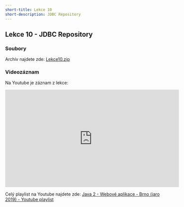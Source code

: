 ```yaml
---
short-title: Lekce 10
short-description: JDBC Repository
---
```

Lekce 10 - JDBC Repository
--------------------------

### Soubory

Archív najdete zde: [Lekce10.zip](/data/2019-jaro/java2/Lekce10.zip)


### Videozáznam

Na Youtube je záznam z lekce:

<iframe width="560" height="315"
	src="https://www.youtube.com/embed/1XPIdLdzOUA"
	frameborder="0"
	allowfullscreen></iframe>

Celý playlist na Youtube najdete zde:
[Java 2 - Webové aplikace - Brno (jaro 2019) - Youtube playlist](https://www.youtube.com/playlist?list=PLTCx5oiCrIJ7I5m_zJtjZoLS-pxSi859Z)
